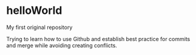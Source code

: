 # helloWorld
My first original repository

Trying to learn how to use Github and establish best practice for commits and merge
while avoiding creating conflicts.
